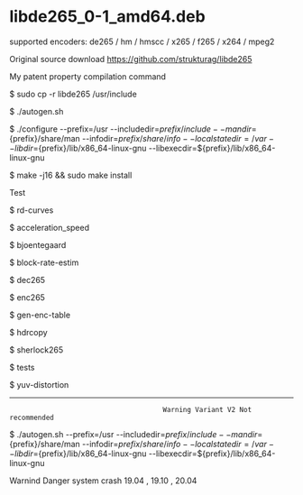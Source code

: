 # libde265_0-1_amd64.deb
supported encoders: de265 / hm / hmscc / x265 / f265 / x264 / mpeg2

Original source download https://github.com/strukturag/libde265

My patent property compilation command

$ sudo cp -r libde265 /usr/include

$ ./autogen.sh

$ ./configure --prefix=/usr --includedir=${prefix}/include --mandir=${prefix}/share/man --infodir=${prefix}/share/info --localstatedir=/var --libdir=${prefix}/lib/x86_64-linux-gnu --libexecdir=${prefix}/lib/x86_64-linux-gnu


$ make -j16 && sudo make install

Test

$ rd-curves

$ acceleration_speed

$ bjoentegaard

$ block-rate-estim

$ dec265

$ enc265

$ gen-enc-table

$ hdrcopy

$ sherlock265

$ tests

$ yuv-distortion

__________________________________________________________________________________________________________________

                                          Warning Variant V2 Not recommended
                                          
                                          
$ ./autogen.sh --prefix=/usr --includedir=${prefix}/include --mandir=${prefix}/share/man --infodir=${prefix}/share/info --localstatedir=/var --libdir=${prefix}/lib/x86_64-linux-gnu --libexecdir=${prefix}/lib/x86_64-linux-gnu

Warnind Danger system crash 19.04 , 19.10 , 20.04



